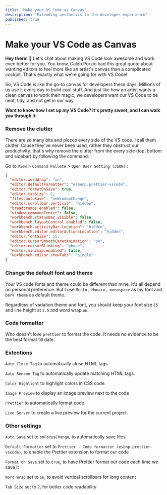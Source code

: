 ```yaml
---
title: "Make your VS Code as Canvas"
description: "Extending aesthetics to the developer experience"
published: true
---
```


# Make your VS Code as Canvas

**Hey there!** 👋
Let's chat about making VS Code look awesome and work even better for you. You know, Caleb Porzio had this great quote about wanting editors to feel more like an artist's canvas than a complicated cockpit. That's exactly what we're going for with VS Code!

So, VS Code is like the go-to canvas for developers these days. Millions of us use it every day to build cool stuff. And just like how an artist wants a clean canvas to work their magic, we developers want our VS Code to be neat, tidy, and not get in our way.

**Want to know how I set up my VS Code? It's pretty sweet, and I can walk you through it:**

### Remove the clutter

There are so many bits and pieces every side of the VS code. I call them clutter. Cause they've never been used, rather they obstruct our productivity. that's why remove the clutter from the every side (top, bottom and sidebar) by following the command:

Go to `View` > `Command Pallete` > `Open User Setting (JSON)` :

```json
{
  "editor.wordWrap": "on",
  "editor.defaultFormatter": "esbenp.prettier-vscode",
  "editor.formatOnSave": true,
  "editor.tabSize": 2,
  "files.autoSave": "onWindowChange",
  "editor.scrollbar.vertical": "hidden",
  "breadcrumbs.enabled": false,
  "window.commandCenter": false,
  "workbench.statusBar.visible": false,
  "workbench.layoutControl.enabled": false,
  "workbench.activityBar.location": "hidden",
  "workbench.editor.editorActionsLocation": "hidden",
  "editor.fontSize": 15,
  "editor.cursorSmoothCaretAnimation": "on",
  "editor.cursorBlinking": "phase",
  "editor.minimap.enabled": false,
  "workbench.editor.showTabs": "single"
}
```

### Change the default font and theme

Your VS code fonts and theme could be different than mine. It's all depend on personal preference. But I use `Menlo, Monaco, monospace` as my font and `Dark theme` as default theme.

Regardless of variation theme and font, you should keep your font size `15` and line height at `2.5` and word wrap `on`.

### Code formatter

Who doesn't love `prettier` to format the code. It needs no evidence to be the best format till date.

### Extentions

`Auto Close Tag` to automatically close HTML tags.

`Auto Rename Tag` to automatically update matching HTML tags.

`Color Highlight` to highlight colors in CSS code.

`Image Preview` to display an image preview next to the code

`Prettier` to automatically format code.

`Live Server` to create a live preview for the current project.

### Other settings

`Auto Save` set to `onFocusChange`, to automatically save files

`Default Formatter` set to `Prettier - Code formatter (esbnp.prettier-vscode)`, to enable the Prettier extension to format our code

`Format on Save` set to `true`, to have Prettier format our code each time we save it

`Word Wrap` set to `on`, to avoid vertical scrollbars for long content

`Tab Size` set to `2`, for better code readability
